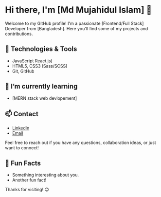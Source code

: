 # Hi there, I'm [Md Mujahidul Islam] 👋

Welcome to my GitHub profile! I'm a passionate [Frontend/Full Stack] Developer from [Bangladesh]. Here you'll find some of my projects and contributions.

## 🔧 Technologies & Tools

- JavaScript React.js)
- HTML5, CSS3 (Sass/SCSS)
- Git, GitHub

## 🌱 I’m currently learning

- [MERN stack web devlopement]

## 📫 Contact

- [LinkedIn](https://www.linkedin.com/in/mujahid-islam/)
- [Email](mujahidislam400301@gmail.com)

Feel free to reach out if you have any questions, collaboration ideas, or just want to connect!

## 🌟 Fun Facts

- Something interesting about you.
- Another fun fact!

Thanks for visiting! 😊
